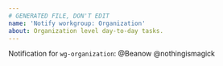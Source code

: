 ```yaml
---
# GENERATED FILE, DON'T EDIT
name: 'Notify workgroup: Organization'
about: Organization level day-to-day tasks.
---
```



<!-- Write your message above here -->

Notification for `wg-organization`:
@Beanow @nothingismagick 
